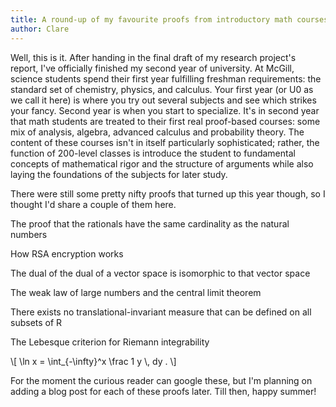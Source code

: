 ```yaml
---
title: A round-up of my favourite proofs from introductory math courses
author: Clare
---
```


Well, this is it. After handing in the final draft of my research project's report, I've officially finished my second year of university. At McGill, science students spend their first year fulfilling freshman requirements: the standard set of chemistry, physics, and calculus. Your first year (or U0 as we call it here) is where you try out several subjects and see which strikes your fancy. Second year is when you start to specialize. It's in second year that math students are treated to their first real proof-based courses: some mix of analysis, algebra, advanced calculus and probability theory. The content of these courses isn't in itself particularly sophisticated; rather, the function of 200-level classes is introduce the student to fundamental concepts of mathematical rigor and the structure of arguments while also laying the foundations of the subjects for later study. 

There were still some pretty nifty proofs that turned up this year though, so I thought I'd share a couple of them here.

The proof that the rationals have the same cardinality as the natural numbers

How RSA encryption works

The dual of the dual of a vector space is isomorphic to that vector space

The weak law of large numbers and the central limit theorem

There exists no translational-invariant measure that can be defined on all subsets of R

The Lebesque criterion for Riemann integrability

\\[ \\ln x = \\int_{-\\infty}^x \\frac 1 y \\, dy . \\]

For the moment the curious reader can google these, but I'm planning on adding a blog post for each of these proofs later. Till then, happy summer!